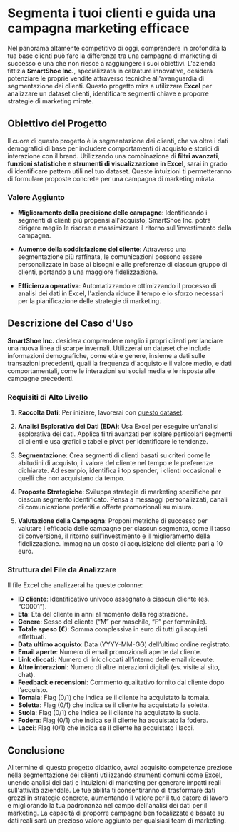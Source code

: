 # Segmenta i tuoi clienti e guida una campagna marketing efficace


Nel panorama altamente competitivo di oggi, comprendere in profondità la tua base clienti può fare la differenza tra una campagna di marketing di successo e una che non riesce a raggiungere i suoi obiettivi. L'azienda fittizia **SmartShoe Inc.**, specializzata in calzature innovative, desidera potenziare le proprie vendite attraverso tecniche all'avanguardia di segmentazione dei clienti. Questo progetto mira a utilizzare **Excel** per analizzare un dataset clienti, identificare segmenti chiave e proporre strategie di marketing mirate.

## Obiettivo del Progetto

Il cuore di questo progetto è la segmentazione dei clienti, che va oltre i dati demografici di base per includere comportamenti di acquisto e storici di interazione con il brand. Utilizzando una combinazione di **filtri avanzati**, **funzioni statistiche** e **strumenti di visualizzazione in Excel**, sarai in grado di identificare pattern utili nel tuo dataset. Queste intuizioni ti permetteranno di formulare proposte concrete per una campagna di marketing mirata. 

### Valore Aggiunto

- **Miglioramento della precisione delle campagne**: Identificando i segmenti di clienti più propensi all'acquisto, SmartShoe Inc. potrà dirigere meglio le risorse e massimizzare il ritorno sull'investimento della campagna.

- **Aumento della soddisfazione del cliente**: Attraverso una segmentazione più raffinata, le comunicazioni possono essere personalizzate in base ai bisogni e alle preferenze di ciascun gruppo di clienti, portando a una maggiore fidelizzazione.

- **Efficienza operativa**: Automatizzando e ottimizzando il processo di analisi dei dati in Excel, l'azienda riduce il tempo e lo sforzo necessari per la pianificazione delle strategie di marketing.

## Descrizione del Caso d'Uso

**SmartShoe Inc.** desidera comprendere meglio i propri clienti per lanciare una nuova linea di scarpe invernali. Utilizzerai un dataset che include informazioni demografiche, come età e genere, insieme a dati sulle transazioni precedenti, quali la frequenza d'acquisto e il valore medio, e dati comportamentali, come le interazioni sui social media e le risposte alle campagne precedenti.

### Requisiti di Alto Livello

1. **Raccolta Dati**: Per iniziare, lavorerai con [questo dataset](https://github.com/Profession-AI/progetti-excel/raw/refs/heads/main/Segmenta%20i%20tuoi%20clienti%20e%20guida%20una%20campagna%20marketing%20efficace/clienti_marketing_flagged.xlsx).

2. **Analisi Esplorativa dei Dati (EDA)**: Usa Excel per eseguire un'analisi esplorativa dei dati. Applica filtri avanzati per isolare particolari segmenti di clienti e usa grafici e tabelle pivot per identificare le tendenze.

3. **Segmentazione**: Crea segmenti di clienti basati su criteri come le abitudini di acquisto, il valore del cliente nel tempo e le preferenze dichiarate. Ad esempio, identifica i top spender, i clienti occasionali e quelli che non acquistano da tempo.

4. **Proposte Strategiche**: Sviluppa strategie di marketing specifiche per ciascun segmento identificato. Pensa a messaggi personalizzati, canali di comunicazione preferiti e offerte promozionali su misura. 

5. **Valutazione della Campagna**: Proponi metriche di successo per valutare l'efficacia delle campagne per ciascun segmento, come il tasso di conversione, il ritorno sull'investimento e il miglioramento della fidelizzazione. Immagina un costo di acquisizione del cliente pari a 10 euro.

### Struttura del File da Analizzare

Il file Excel che analizzerai ha queste colonne:

- **ID cliente**: Identificativo univoco assegnato a ciascun cliente (es. “C0001”).  
- **Età**: Età del cliente in anni al momento della registrazione.  
- **Genere**: Sesso del cliente (“M” per maschile, “F” per femminile).  
- **Totale speso (€)**: Somma complessiva in euro di tutti gli acquisti effettuati.   
- **Data ultimo acquisto**: Data (YYYY-MM-GG) dell’ultimo ordine registrato.  
- **Email aperte**: Numero di email promozionali aperte dal cliente.  
- **Link cliccati**: Numero di link cliccati all’interno delle email ricevute.  
- **Altre interazioni**: Numero di altre interazioni digitali (es. visite al sito, chat).  
- **Feedback e recensioni**: Commento qualitativo fornito dal cliente dopo l’acquisto.  
- **Tomaia**: Flag (0/1) che indica se il cliente ha acquistato la tomaia.  
- **Soletta**: Flag (0/1) che indica se il cliente ha acquistato la soletta.  
- **Suola**: Flag (0/1) che indica se il cliente ha acquistato la suola.  
- **Fodera**: Flag (0/1) che indica se il cliente ha acquistato la fodera.  
- **Lacci**: Flag (0/1) che indica se il cliente ha acquistato i lacci.  

## Conclusione

Al termine di questo progetto didattico, avrai acquisito competenze preziose nella segmentazione dei clienti utilizzando strumenti comuni come Excel, unendo analisi dei dati e intuizioni di marketing per generare impatti reali sull'attività aziendale. Le tue abilità ti consentiranno di trasformare dati grezzi in strategie concrete, aumentando il valore per il tuo datore di lavoro e migliorando la tua padronanza nel campo dell'analisi dei dati per il marketing. La capacità di proporre campagne ben focalizzate e basate su dati reali sarà un prezioso valore aggiunto per qualsiasi team di marketing.